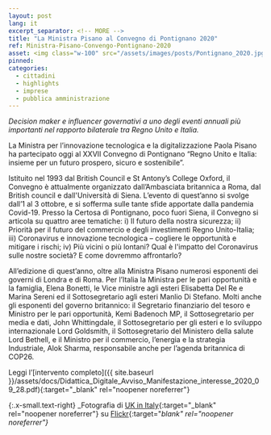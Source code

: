 ```yaml
---
layout: post
lang: it
excerpt_separator: <!-- MORE -->
title: "La Ministra Pisano al Convegno di Pontignano 2020"
ref: Ministra-Pisano-Convengo-Pontignano-2020
asset: <img class="w-100" src="/assets/images/posts/Pontignano_2020.jpg" alt="Convegno di Pontignano 2020"/>
pinned:
categories:
  - cittadini
  - highlights
  - imprese
  - pubblica amministrazione
---
```


_Decision maker e influencer governativi a uno degli eventi annuali più importanti nel rapporto bilaterale tra Regno Unito e Italia._

<!-- MORE -->

La Ministra per l’innovazione tecnologica e la digitalizzazione Paola Pisano ha partecipato oggi al XXVII Convegno di Pontignano “Regno Unito e Italia: insieme per un futuro prospero, sicuro e sostenibile”.  

Istituito nel 1993 dal British Council e St Antony’s College Oxford, il Convegno è attualmente organizzato dall’Ambasciata britannica a Roma, dal British council e dall'Università di Siena. L’evento di quest’anno si svolge dall’1 al 3 ottobre, e si sofferma sulle tante sfide apportate dalla pandemia Covid-19. Presso la Certosa di Pontignano, poco fuori Siena, il Convegno si articola su quattro aree tematiche: i) Il futuro della nostra sicurezza; ii) Priorità per il futuro del commercio e degli investimenti Regno Unito-Italia; iii) Coronavirus e innovazione tecnologica – cogliere le opportunità e mitigare i rischi; iv) Più vicini o più lontani? Qual è l'impatto del Coronavirus sulle nostre società? E come dovremmo affrontarlo?


All’edizione di quest’anno, oltre alla Ministra Pisano numerosi esponenti dei governi di Londra e di Roma. Per l’Italia la Ministra per le pari opportunità e la famiglia, Elena Bonetti, le Vice ministre agli esteri Elisabetta Del Re e Marina Sereni ed il Sottosegretario agli esteri Manlio Di Stefano. Molti anche gli esponenti del governo britannico: il Segretario finanziario del tesoro e Ministro per le pari opportunità, Kemi Badenoch MP, il Sottosegretario per media e dati, John Whittingdale, il Sottosegretario per gli esteri e lo sviluppo internazionale Lord Goldsmith, il Sottosegretario del Ministero della salute Lord Bethell, e il Ministro per il commercio, l’energia e la strategia Industriale, Alok Sharma, responsabile anche per l’agenda britannica di COP26.

Leggi l’[intervento completo]({{ site.baseurl }}/assets/docs/Didattica_Digitale_Avviso_Manifestazione_interesse_2020_09_28.pdf){:target="_blank" rel="noopener noreferrer"}



{:.x-small.text-right}
_Fotografia di [UK in Italy](https://www.flickr.com/photos/ukinitaly/){:target="_blank" rel="noopener noreferrer"} su [Flickr](https://www.flickr.com/photos/ukinitaly/48824798781/in/photolist-2hotRDx-2houEsi-2houEnU-2horXJE-2hotQFv-2hotQBs-2horXyp-2hotQui-2houDLd-2horXmq-2horXgA-2houDCH-2horX6v-2houDoQ-2houDfP-2hotPUa-2houDba-2hnn4mH-2hnoRkY-2hnn4eZ-2hnpAY5-2hnn498-2hnpAS3-2hnpAQV-2hnpANv-2hnoR4R-2hnn3Xm-2hnoR1u-2hnpAEu-2hnpACR-2hnpAA6-2hnpAxq-2hnoQPh-2hnn3Fu-2hnn3DA-2hnoQGU-2hnn3zC-2hnoQCk-2hnpAgU-2hnn3sy-2hnoQvB-2hnpAaB-2hnn3mb-2hnpA7f-2hnoQpp-2hnoQmJ-2hnn3ec-2hnpzXx-2horZBs-2horZvW){:target="_blank" rel="noopener noreferrer"}_
